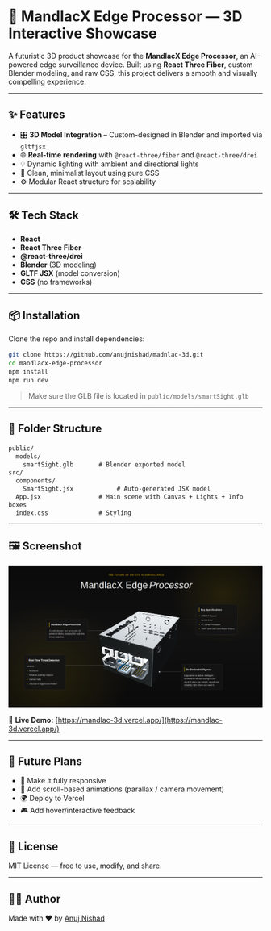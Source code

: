
# 🧠 MandlacX Edge Processor — 3D Interactive Showcase

A futuristic 3D product showcase for the **MandlacX Edge Processor**, an AI-powered edge surveillance device. Built using **React Three Fiber**, custom Blender modeling, and raw CSS, this project delivers a smooth and visually compelling experience.

---

## ✨ Features

- 🎛️ **3D Model Integration** – Custom-designed in Blender and imported via `gltfjsx`
- 🌐 **Real-time rendering** with `@react-three/fiber` and `@react-three/drei`
- 💡 Dynamic lighting with ambient and directional lights
- 🎨 Clean, minimalist layout using pure CSS
- ⚙️ Modular React structure for scalability

---

## 🛠️ Tech Stack

- **React**
- **React Three Fiber**
- **@react-three/drei**
- **Blender** (3D modeling)
- **GLTF JSX** (model conversion)
- **CSS** (no frameworks)

---

## 📦 Installation

Clone the repo and install dependencies:

```bash
git clone https://github.com/anujnishad/madnlac-3d.git
cd mandlacx-edge-processor
npm install
npm run dev
```

> Make sure the GLB file is located in `public/models/smartSight.glb`

---

## 📁 Folder Structure

```
public/
  models/
    smartSight.glb       # Blender exported model
src/
  components/
    SmartSight.jsx            # Auto-generated JSX model
  App.jsx                # Main scene with Canvas + Lights + Info boxes
  index.css              # Styling
```

---

## 🖼️ Screenshot

![MandlacX Edge Processor](./preview.png)

🔗 **Live Demo:** [https://mandlac-3d.vercel.app/](https://mandlac-3d.vercel.app/)

---

## 📌 Future Plans

- 📱 Make it fully responsive
- 📜 Add scroll-based animations (parallax / camera movement)
- 🌍 Deploy to Vercel
- 🎮 Add hover/interactive feedback

---

## 🪪 License

MIT License — free to use, modify, and share.

---

## 🧑‍💻 Author

Made with ❤️ by [Anuj Nishad](https://github.com/anuj-nishad)
